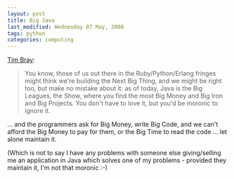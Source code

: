 ```yaml
---
layout: post
title: Big Java
last_modified: Wednesday 07 May, 2008
tags: python
categories: computing
---
```

[Tim Bray](http://www.tbray.org/ongoing/When/200x/2008/05/07/J1D1):<blockquote>You know, those
of us out there in the Ruby/Python/Erlang fringes might think we're building
the Next Big Thing, and we might be right too, but make no mistake about it:
as of today, Java is the Big Leagues, the Show, where you find the most Big
Money and Big Iron and Big Projects.  You don't have to love it, but you'd be
moronic to ignore it.
</blockquote>

... and the programmers ask for Big Money, write Big Code, and we can't afford the Big Money to pay for them, or the Big Time to read the code ... let alone maintain it. 

(Which is not to say I have any problems with someone else giving/selling me an application in Java which solves one of my problems - provided they maintain it, I'm not that moronic :-)